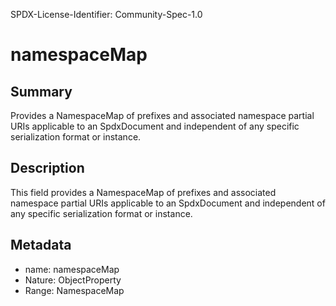 SPDX-License-Identifier: Community-Spec-1.0

# namespaceMap

## Summary

Provides a NamespaceMap of prefixes and associated namespace partial URIs applicable to an SpdxDocument and independent of any specific serialization format or instance.

## Description

This field provides a NamespaceMap of prefixes and associated namespace partial URIs applicable to an SpdxDocument and independent of any specific serialization format or instance.

## Metadata

- name: namespaceMap
- Nature: ObjectProperty
- Range: NamespaceMap
